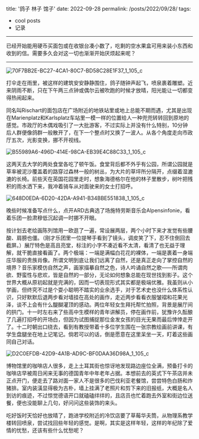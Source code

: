 title: '鸽子 林子 馆子'
date: 2022-09-28
permalink: /posts/2022/09/28/
tags:
  - cool posts
  - 记录
---

已经开始能用硬币买面包或在收银台凑小数了，吃剩的空水果盒可用来装小东西和收到的信。需要多久会对这一切也渐渐开始厌烦起来呢？

---

![70F7BB2E-BC27-4CA1-80C7-BD58C28E1F37_1_105_c](https://github.com/one-dive/one-dive.github.io/assets/117946267/4062c3e4-008e-4a5e-b40e-b5746c748588)

打伞走在雨里，被这样的建筑安安静静围住，鸽子随钟声起飞，喷泉裹着雕塑。近来阴雨不断，只在下午两三点钟或偶尔云被吹跑的时候才放晴，阳光能让一切都变得热闹起来。

同名叫Rischart的面包店在广场附近的地铁站里或地上总能不期而遇，尤其是出现在Marienplatz和Karlsplatz车站里一模一样的位置给人一种兜兜转转回到原地的感觉。市政厅的木偶戏吸引了一大批游客，不过实际上并没有什么特别，10分钟后人群便像鸽群一般散开了，在下一个整点时又换了一波人。从各个角度走向市政厅五次，光影变换，挪不开视线。

![B55989A6-496D-414E-98CA-EB39E4C88C33_1_105_c](https://github.com/one-dive/one-dive.github.io/assets/117946267/da332138-c76e-4032-918f-b03a050eea50)

这两天去大学的两处食堂各吃了顿午饭。食堂背后都不外乎有公园，所谓公园就是草率被泥沙覆盖着的路穿过森林一般的树丛，为大片的草坪所分隔开，点缀着湿漉漉的长椅。前些天在英国花园里走时，想象海德格尔在他的林子里散步，树叶把残积的雨水洒下来，我冲着骑车从对面驶来的女士打招呼。                                            

![648D0EDA-6D20-42DA-A941-B34BBE551838_1_105_c](https://github.com/one-dive/one-dive.github.io/assets/117946267/359cfdcd-62ef-42d2-98cd-9d5f4ee9897d)

晚些时候准备写点什么，点开ARD古典选了场施特劳斯音乐会Alpensinfonie，看着乐团一脸肃穆低沉起调一时挪不开眼。

按计划去老绘画陈列馆用一欧逛了一遍，常设展两层，两个小时下来才发觉有些腰酸、肩膀也僵。（刚才乐团里一位提琴手看到了镜头，调皮笑了下，忍不住倒回去截屏。）展厅特色是高且亮堂，标注的小字不凑近看不太清，看清了也无益于理解，就干脆直接看画了。两个极端：一端是满幅白花花的裸体，一端是裹着一身端庄华服的贵族肖像。所谓文明到底让我们远离了自然，还是真正走向了掌控自然的境界？音乐家模仿自然之声，画家描摹自然之色，诗人吟诵自然之歌——所谓肉欲、野蛮性与悲欢，皆是自然的一部分，无论如何想象总能在现世找到影子。这个世界大概从原初起就是完满的，因而一切表现形式其实都是极端优雅。我虽则从小学画，但终究不过是个耍小聪明不踏实的业余选手，对于艺术史也没什么体系性认识，只好默默后退两步看对墙挂在高处的画作，走近两步看看衣服皱褶和花果光泽，谈不上会有什么醍醐灌顶的感动。两位年轻女生拜托帮忙拍照，背景是展厅间的拱门。十一时左右来了些高中生模样的青年讲解员，停在画作前，犹豫许久酝酿了几遍打招呼的开场白，但因为试图捕捉那位金发女孩的目光无果而最后悻悻走开了。十二时朝出口绕去，看到有教授带着十多位学生围在一张宗教绘画前讲课，有学生盘腿坐在地上记笔记。倘若可以的话，倒是愿意在这里呆坐一天，盯着这些画同自己对话。

![D2C0EFDB-42D9-4A1B-AD9C-BF0DAA36D98A_1_105_c](https://github.com/one-dive/one-dive.github.io/assets/117946267/b65e3e29-d595-41da-834f-b336cd43c08d)

博物馆里的咖啡店人很多，走上土耳其街也惊讶地发现路边座位全满，预备打卡的咖啡店早被周日闲来无事的德国青年中年老年占据。本想前去的英式下午茶店并未正点开门，便走去了路对面一家人不是很多的巴伐利亚老餐馆，尝尝特色白肠和炸猪排。室内装潢显得极为古朴，墙上挂满了老照片和剪下来的旧报纸，大概是名人到访的痕迹，不过惊觉德语开口就磕磕绊绊的，且店员也忙着跑去外室和街边位送餐，便也没能聊上几句，好问问这些装饰的来头。

吃好饭时天恰好也放晴了，跑进学校附近的冷饮店要了草莓华夫筒，从物理系教学楼转回喷泉，尝试找回些年轻的感觉。是啊，其实是这样年轻，这样的年纪除了爱情的忧愁，还该有些什么忧愁呢？

